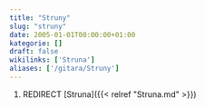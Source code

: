 ```yaml
---
title: "Struny"
slug: "struny"
date: 2005-01-01T00:00:00+01:00
kategorie: []
draft: false
wikilinks: ['Struna']
aliases: ['/gitara/Struny']
---
```

1.  REDIRECT [Struna]({{< relref "Struna.md" >}})